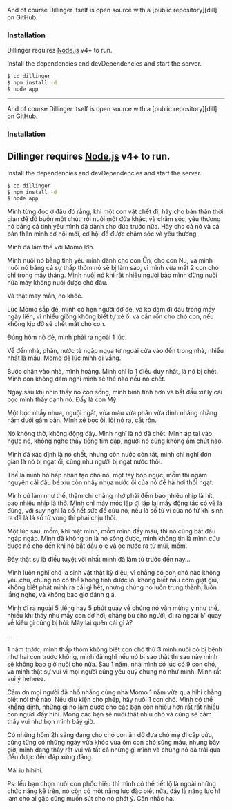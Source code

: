 And of course Dillinger itself is open source with a [public repository][dill]
 on GitHub.

### Installation

Dillinger requires [Node.js](https://nodejs.org/) v4+ to run.

Install the dependencies and devDependencies and start the server.

```sh
$ cd dillinger
$ npm install -d
$ node app
```
***
And of course Dillinger itself is open source with a [public repository][dill]
 on GitHub.

### Installation

Dillinger requires [Node.js](https://nodejs.org/) v4+ to run.
---
Install the dependencies and devDependencies and start the server.

```sh
$ cd dillinger
$ npm install -d
$ node app
```
Mình từng đọc ở đâu đó rằng, khi một con vật chết đi, hãy cho bản thân thời gian để đỡ buồn một chút, rồi nuôi một đứa khác, và chăm sóc, yêu thương nó bằng cả tình yêu mình đã dành cho đứa trước nữa. Hãy cho cả nó và cả bản thân mình cơ hội mới, cơ hội để được chăm sóc và yêu thương.

Mình đã làm thế với Momo lớn.

Mình nuôi nó bằng tình yêu mình dành cho con Ữn, cho con Nu, và mình nuôi nó bằng cả sự thấp thỏm nó sẽ bị làm sao, vì mình vừa mất 2 con chó chỉ trong mấy tháng. Mình nuôi nó khi rất nhiều người bảo mình đừng nuôi nữa mày không nuôi được chó đâu.

Và thật may mắn, nó khỏe.

Lúc Momo sắp đẻ, mình có hẹn người đỡ đẻ, và ko dám đi đâu trong mấy ngày liền, vì nhiều giống không biết tự xé ối và cắn rốn cho chó con, nếu không kịp đỡ sẽ chết mất chó con. 

Đúng hôm nó đẻ, mình phải ra ngoài 1 lúc. 

Về đến nhà, phân, nước tè ngập ngụa từ ngoài cửa vào đến trong nhà, nhiều nhất là máu. 
Momo đẻ lúc mình đi vắng. 

Bước chân vào nhà, mình hoảng. Mình chỉ lo 1 điều duy nhất, là nó bị chết. Mình còn không dám nghĩ mình sẽ thế nào nếu nó chết. 

Ngay sau khi nhìn thấy nó còn sống, mình bình tĩnh hơn và bắt đầu xử lý cái bọc mình thấy cạnh nó.
Đấy là con Mỳ. 

Một bọc nhầy nhụa, nguội ngắt, vừa máu vừa phân vừa dính nhằng nhằng nằm dưới gầm bàn. Mình xé bọc ối, lôi nó ra, cắt rốn. 

Nó không thở, không động đậy. Mình nghĩ là nó đã chết. Mình áp tai vào ngực nó, không nghe thấy tiếng tim đập, người nó cũng không ấm chút nào.

Mình đã xác định là nó chết, nhưng còn nước còn tát, mình chỉ nghĩ đơn giản là nó bị ngạt ối, cũng như người bị ngạt nước thôi. 

Thế là mình hô hấp nhân tạo cho nó, một tay bóp ngực, mồm thì ngậm nguyên cái đầu bé xíu còn nhầy nhụa nước ối của nó để hà hơi thổi ngạt. 

Mình cứ làm như thế, thậm chí chẳng nhớ phải đếm bao nhiêu nhịp là hít, bao nhiêu nhịp là thở. Mình chỉ máy móc lặp đi lặp lại mấy động tác có vẻ là đúng, với suy nghĩ là cố hết sức để cứu nó, nếu lá số tử vi của nó từ khi sinh ra đã là lá số tử vong thì phải chịu thôi.

Một lúc sau, mồm, khi mặt mình, mồm mình đầy máu, thì nó cũng bắt đầu ngáp ngáp.
Mình đã không tin là nó sống được, mình không tin là mình cứu được nó cho đến khi nó bắt đầu ọ ẹ và ọc nước ra từ mũi, mồm. 

Đấy thật sự là điều tuyệt vời nhất mình đã làm từ trước đến nay...

Mình luôn nghĩ chó là sinh vật thật kỳ diệu, vì chẳng có con chó nào không yêu chủ, chúng nó có thể không tính được lô, không biết nấu cơm giặt giũ, không biết phát minh ra cái gì hết, nhưng chúng nó luôn trung thành, luôn lắng nghe, và không bao giờ đánh giá. 

Mình đi ra ngoài 5 tiếng hay 5 phút quay về chúng nó vẫn mừng y như thế, nhiều khi thấy như mấy con dở hơi, chẳng bù cho người, đi ra ngoài 5' quay về kiểu gì cũng bị hỏi: Mày lại quên cái gì à?

...

1 năm trước, mình thấp thỏm không biết con chó thứ 3 mình nuôi có bị bệnh như hai con trước không, mình đã nghĩ nếu nó bị sao thật thì sau này mình sẽ không bao giờ nuôi chó nữa.
Sau 1 năm, nhà mình có lúc có 9 con chó, và mình thật sự vui vì mọi người cũng yêu quý chúng nó như mình. Mình rất vui ý heheee.

Cảm ơn mọi người đã nhố nhăng cùng nhà Momo 1 năm vừa qua hihi chẳng biết nói thế nào.
Nếu đìu kiện cho phép, hãy nuôi 1 con chó. Mình có thể khẳng định, những gì nó làm được cho các bạn còn nhiều hơn rất rất nhiều con người đấy hihi. Mong các bạn sẽ nuôi thật nhìu chó và cũng sẽ cảm thấy vui như bọn mình bây giờ.

Có những hôm 2h sáng đang cho chó con ăn dở đưa chó mẹ đi cấp cứu, cũng từng có những ngày vừa khóc vừa ôm con chó sũng máu, nhưng bây giờ, mình đang thấy rất vui và tất cả những gì mình và chúng nó đã trải qua đều được đền đáp xứng đáng.

Mãi iu hihihi.

Ps: lếu bạn chọn nuôi con phốc hiêu thì mình có thể tiết lộ là ngoài những chức năng kể trên, nó còn có một năng lực đặc biệt nữa, đấy là năng lực hl làm cho ai gặp cũng muốn sút cho nó phát ý. Cân nhắc ha.